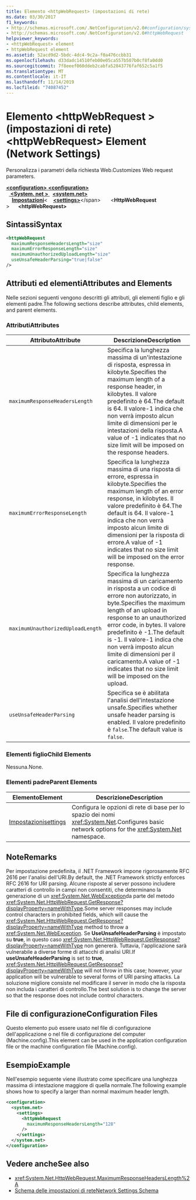 ```yaml
---
title: Elemento <httpWebRequest> (impostazioni di rete)
ms.date: 03/30/2017
f1_keywords:
- http://schemas.microsoft.com/.NetConfiguration/v2.0#configuration/system.net/settings/httpWebRequest
- http://schemas.microsoft.com/.NetConfiguration/v2.0#httpWebRequest
helpviewer_keywords:
- <httpWebRequest> element
- httpWebRequest element
ms.assetid: 52acd9d2-5bdc-4dc4-9c2a-f0a476ccbb31
ms.openlocfilehash: d33dadc14510feb00e05ca557b507b0cf8fa0dd0
ms.sourcegitcommit: 7f8eeef060ddeb2cabfa52843776faf652c5a1f5
ms.translationtype: MT
ms.contentlocale: it-IT
ms.lasthandoff: 11/14/2019
ms.locfileid: "74087452"
---
```

# <a name="httpwebrequest-element-network-settings"></a><span data-ttu-id="14f88-102">Elemento \<httpWebRequest > (impostazioni di rete)</span><span class="sxs-lookup"><span data-stu-id="14f88-102">\<httpWebRequest> Element (Network Settings)</span></span>
<span data-ttu-id="14f88-103">Personalizza i parametri della richiesta Web.</span><span class="sxs-lookup"><span data-stu-id="14f88-103">Customizes Web request parameters.</span></span>  

<span data-ttu-id="14f88-104">[ **\<configuration>** ](../configuration-element.md)</span><span class="sxs-lookup"><span data-stu-id="14f88-104">[**\<configuration>**](../configuration-element.md)</span></span>\
<span data-ttu-id="14f88-105">&nbsp;&nbsp;[ **\<System. net >** ](system-net-element-network-settings.md)</span><span class="sxs-lookup"><span data-stu-id="14f88-105">&nbsp;&nbsp;[**\<system.net>**](system-net-element-network-settings.md)</span></span>\
<span data-ttu-id="14f88-106">&nbsp;&nbsp;&nbsp;&nbsp;[**Impostazioni**](settings-element-network-settings.md)\<</span><span class="sxs-lookup"><span data-stu-id="14f88-106">&nbsp;&nbsp;&nbsp;&nbsp;[**\<settings>**](settings-element-network-settings.md)\</span></span>
<span data-ttu-id="14f88-107">&nbsp;&nbsp;&nbsp;&nbsp;&nbsp;&nbsp;\<**HttpWebRequest** ></span><span class="sxs-lookup"><span data-stu-id="14f88-107">&nbsp;&nbsp;&nbsp;&nbsp;&nbsp;&nbsp;**\<httpWebRequest>**</span></span>

## <a name="syntax"></a><span data-ttu-id="14f88-108">Sintassi</span><span class="sxs-lookup"><span data-stu-id="14f88-108">Syntax</span></span>  
  
```xml  
<httpWebRequest  
  maximumResponseHeadersLength="size"  
  maximumErrorResponseLength="size"  
  maximumUnauthorizedUploadLength="size"  
  useUnsafeHeaderParsing="true|false"  
/>  
```  
  
## <a name="attributes-and-elements"></a><span data-ttu-id="14f88-109">Attributi ed elementi</span><span class="sxs-lookup"><span data-stu-id="14f88-109">Attributes and Elements</span></span>  
 <span data-ttu-id="14f88-110">Nelle sezioni seguenti vengono descritti gli attributi, gli elementi figlio e gli elementi padre.</span><span class="sxs-lookup"><span data-stu-id="14f88-110">The following sections describe attributes, child elements, and parent elements.</span></span>  
  
### <a name="attributes"></a><span data-ttu-id="14f88-111">Attributi</span><span class="sxs-lookup"><span data-stu-id="14f88-111">Attributes</span></span>  
  
|<span data-ttu-id="14f88-112">**Attributo**</span><span class="sxs-lookup"><span data-stu-id="14f88-112">**Attribute**</span></span>|<span data-ttu-id="14f88-113">**Descrizione**</span><span class="sxs-lookup"><span data-stu-id="14f88-113">**Description**</span></span>|  
|-------------------|---------------------|  
|`maximumResponseHeadersLength`|<span data-ttu-id="14f88-114">Specifica la lunghezza massima di un'intestazione di risposta, espressa in kilobyte.</span><span class="sxs-lookup"><span data-stu-id="14f88-114">Specifies the maximum length of a response header, in kilobytes.</span></span> <span data-ttu-id="14f88-115">Il valore predefinito è 64.</span><span class="sxs-lookup"><span data-stu-id="14f88-115">The default is 64.</span></span> <span data-ttu-id="14f88-116">Il valore-1 indica che non verrà imposto alcun limite di dimensioni per le intestazioni della risposta.</span><span class="sxs-lookup"><span data-stu-id="14f88-116">A value of -1 indicates that no size limit will be imposed on the response headers.</span></span>|  
|`maximumErrorResponseLength`|<span data-ttu-id="14f88-117">Specifica la lunghezza massima di una risposta di errore, espressa in kilobyte.</span><span class="sxs-lookup"><span data-stu-id="14f88-117">Specifies the maximum length of an error response, in kilobytes.</span></span> <span data-ttu-id="14f88-118">Il valore predefinito è 64.</span><span class="sxs-lookup"><span data-stu-id="14f88-118">The default is 64.</span></span> <span data-ttu-id="14f88-119">Il valore-1 indica che non verrà imposto alcun limite di dimensioni per la risposta di errore.</span><span class="sxs-lookup"><span data-stu-id="14f88-119">A value of -1 indicates that no size limit will be imposed on the error response.</span></span>|  
|`maximumUnauthorizedUploadLength`|<span data-ttu-id="14f88-120">Specifica la lunghezza massima di un caricamento in risposta a un codice di errore non autorizzato, in byte.</span><span class="sxs-lookup"><span data-stu-id="14f88-120">Specifies the maximum length of an upload in response to an unauthorized error code, in bytes.</span></span> <span data-ttu-id="14f88-121">Il valore predefinito è -1.</span><span class="sxs-lookup"><span data-stu-id="14f88-121">The default is -1.</span></span> <span data-ttu-id="14f88-122">Il valore-1 indica che non verrà imposto alcun limite di dimensioni per il caricamento.</span><span class="sxs-lookup"><span data-stu-id="14f88-122">A value of -1 indicates that no size limit will be imposed on the upload.</span></span>|  
|`useUnsafeHeaderParsing`|<span data-ttu-id="14f88-123">Specifica se è abilitata l'analisi dell'intestazione unsafe.</span><span class="sxs-lookup"><span data-stu-id="14f88-123">Specifies whether unsafe header parsing is enabled.</span></span> <span data-ttu-id="14f88-124">Il valore predefinito è `false`.</span><span class="sxs-lookup"><span data-stu-id="14f88-124">The default value is `false`.</span></span>|  
  
### <a name="child-elements"></a><span data-ttu-id="14f88-125">Elementi figlio</span><span class="sxs-lookup"><span data-stu-id="14f88-125">Child Elements</span></span>  
 <span data-ttu-id="14f88-126">Nessuna.</span><span class="sxs-lookup"><span data-stu-id="14f88-126">None.</span></span>  
  
### <a name="parent-elements"></a><span data-ttu-id="14f88-127">Elementi padre</span><span class="sxs-lookup"><span data-stu-id="14f88-127">Parent Elements</span></span>  
  
|<span data-ttu-id="14f88-128">**Elemento**</span><span class="sxs-lookup"><span data-stu-id="14f88-128">**Element**</span></span>|<span data-ttu-id="14f88-129">**Descrizione**</span><span class="sxs-lookup"><span data-stu-id="14f88-129">**Description**</span></span>|  
|-----------------|---------------------|  
|[<span data-ttu-id="14f88-130">Impostazioni</span><span class="sxs-lookup"><span data-stu-id="14f88-130">settings</span></span>](settings-element-network-settings.md)|<span data-ttu-id="14f88-131">Configura le opzioni di rete di base per lo spazio dei nomi <xref:System.Net>.</span><span class="sxs-lookup"><span data-stu-id="14f88-131">Configures basic network options for the <xref:System.Net> namespace.</span></span>|  
  
## <a name="remarks"></a><span data-ttu-id="14f88-132">Note</span><span class="sxs-lookup"><span data-stu-id="14f88-132">Remarks</span></span>  
 <span data-ttu-id="14f88-133">Per impostazione predefinita, il .NET Framework impone rigorosamente RFC 2616 per l'analisi dell'URI.</span><span class="sxs-lookup"><span data-stu-id="14f88-133">By default, the .NET Framework strictly enforces RFC 2616 for URI parsing.</span></span> <span data-ttu-id="14f88-134">Alcune risposte al server possono includere caratteri di controllo in campi non consentiti, che determinano la generazione di un <xref:System.Net.WebException>da parte del metodo <xref:System.Net.HttpWebRequest.GetResponse?displayProperty=nameWithType>.</span><span class="sxs-lookup"><span data-stu-id="14f88-134">Some server responses may include control characters in prohibited fields, which will cause the <xref:System.Net.HttpWebRequest.GetResponse?displayProperty=nameWithType> method to throw a <xref:System.Net.WebException>.</span></span> <span data-ttu-id="14f88-135">Se **UseUnsafeHeaderParsing** è impostato su **true**, in questo caso <xref:System.Net.HttpWebRequest.GetResponse?displayProperty=nameWithType> non genererà. Tuttavia, l'applicazione sarà vulnerabile a diverse forme di attacchi di analisi URI.</span><span class="sxs-lookup"><span data-stu-id="14f88-135">If **useUnsafeHeaderParsing** is set to **true**, <xref:System.Net.HttpWebRequest.GetResponse?displayProperty=nameWithType> will not throw in this case; however, your application will be vulnerable to several forms of URI parsing attacks.</span></span> <span data-ttu-id="14f88-136">La soluzione migliore consiste nel modificare il server in modo che la risposta non includa i caratteri di controllo.</span><span class="sxs-lookup"><span data-stu-id="14f88-136">The best solution is to change the server so that the response does not include control characters.</span></span>  
  
## <a name="configuration-files"></a><span data-ttu-id="14f88-137">File di configurazione</span><span class="sxs-lookup"><span data-stu-id="14f88-137">Configuration Files</span></span>  
 <span data-ttu-id="14f88-138">Questo elemento può essere usato nel file di configurazione dell'applicazione o nel file di configurazione del computer (Machine.config).</span><span class="sxs-lookup"><span data-stu-id="14f88-138">This element can be used in the application configuration file or the machine configuration file (Machine.config).</span></span>  
  
## <a name="example"></a><span data-ttu-id="14f88-139">Esempio</span><span class="sxs-lookup"><span data-stu-id="14f88-139">Example</span></span>  
 <span data-ttu-id="14f88-140">Nell'esempio seguente viene illustrato come specificare una lunghezza massima di intestazione maggiore di quella normale.</span><span class="sxs-lookup"><span data-stu-id="14f88-140">The following example shows how to specify a larger than normal maximum header length.</span></span>  
  
```xml  
<configuration>  
  <system.net>  
    <settings>  
      <httpWebRequest  
        maximumResponseHeadersLength="128"  
      />  
    </settings>  
  </system.net>  
</configuration>  
```  
  
## <a name="see-also"></a><span data-ttu-id="14f88-141">Vedere anche</span><span class="sxs-lookup"><span data-stu-id="14f88-141">See also</span></span>

- <xref:System.Net.HttpWebRequest.MaximumResponseHeadersLength%2A>
- [<span data-ttu-id="14f88-142">Schema delle impostazioni di rete</span><span class="sxs-lookup"><span data-stu-id="14f88-142">Network Settings Schema</span></span>](index.md)
